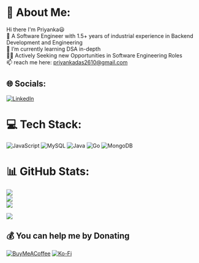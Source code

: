 # 💫 About Me:
Hi there I'm Priyanka😃<br>🔭 A Software Engineer with 1.5+ years of industrial experience in Backend Development and Engineering<br>🌱 I’m currently learning DSA in-depth<br>🙌🏼 Actively Seeking new Opportunities in Software Engineering Roles<br>📫 reach me here: priyankadas2610@gmail.com


## 🌐 Socials:
[![LinkedIn](https://img.shields.io/badge/LinkedIn-%230077B5.svg?logo=linkedin&logoColor=white)](https://linkedin.com/in/https://www.linkedin.com/in/priyanka-das-940620166/) 

# 💻 Tech Stack:
![JavaScript](https://img.shields.io/badge/javascript-%23323330.svg?style=for-the-badge&logo=javascript&logoColor=%23F7DF1E) ![MySQL](https://img.shields.io/badge/mysql-4479A1.svg?style=for-the-badge&logo=mysql&logoColor=white) ![Java](https://img.shields.io/badge/java-%23ED8B00.svg?style=for-the-badge&logo=openjdk&logoColor=white) ![Go](https://img.shields.io/badge/go-%2300ADD8.svg?style=for-the-badge&logo=go&logoColor=white) ![MongoDB](https://img.shields.io/badge/MongoDB-%234ea94b.svg?style=for-the-badge&logo=mongodb&logoColor=white)
# 📊 GitHub Stats:
![](https://github-readme-stats.vercel.app/api?username=Priyanka2604&theme=dark&hide_border=false&include_all_commits=false&count_private=false)<br/>
![](https://nirzak-streak-stats.vercel.app/?user=Priyanka2604&theme=dark&hide_border=false)<br/>
![](https://github-readme-stats.vercel.app/api/top-langs/?username=Priyanka2604&theme=dark&hide_border=false&include_all_commits=false&count_private=false&layout=compact)

[![](https://visitcount.itsvg.in/api?id=Priyanka2604&icon=0&color=0)](https://visitcount.itsvg.in)

  ## 💰 You can help me by Donating
  [![BuyMeACoffee](https://img.shields.io/badge/Buy%20Me%20a%20Coffee-ffdd00?style=for-the-badge&logo=buy-me-a-coffee&logoColor=black)](https://buymeacoffee.com/h) [![Ko-Fi](https://img.shields.io/badge/Ko--fi-F16061?style=for-the-badge&logo=ko-fi&logoColor=white)](https://ko-fi.com/h) 

  
<!-- Proudly created with GPRM ( https://gprm.itsvg.in ) -->
